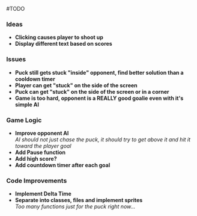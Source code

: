#TODO

### Ideas
- **Clicking causes player to shoot up**
- **Display different text based on scores**

### Issues
- **Puck still gets stuck "inside" opponent, find better solution than a cooldown timer**
- **Player can get "stuck" on the side of the screen**
- **Puck can get "stuck" on the side of the screen or in a corner**
- **Game is too hard, opponent is a REALLY good goalie even with it's simple AI**

### Game Logic
- **Improve opponent AI**  
  *AI should not just chase the puck, it should try to get above it and hit it toward the player goal*
- **Add Pause function**
- **Add high score?**
- **Add countdown timer after each goal**

### Code Improvements
- **Implement Delta Time**
- **Separate into classes, files and implement sprites**  
  *Too many functions just for the puck right now...*
  